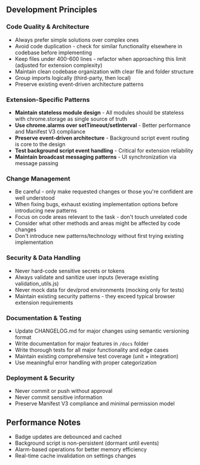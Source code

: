 
## Development Principles

### Code Quality & Architecture
- Always prefer simple solutions over complex ones
- Avoid code duplication - check for similar functionality elsewhere in codebase before implementing
- Keep files under 400-600 lines - refactor when approaching this limit (adjusted for extension complexity)
- Maintain clean codebase organization with clear file and folder structure
- Group imports logically (third-party, then local)
- Preserve existing event-driven architecture patterns

### Extension-Specific Patterns
- **Maintain stateless module design** - All modules should be stateless with chrome.storage as single source of truth
- **Use chrome.alarms over setTimeout/setInterval** - Better performance and Manifest V3 compliance
- **Preserve event-driven architecture** - Background script event routing is core to the design
- **Test background script event handling** - Critical for extension reliability
- **Maintain broadcast messaging patterns** - UI synchronization via message passing

### Change Management
- Be careful - only make requested changes or those you're confident are well understood
- When fixing bugs, exhaust existing implementation options before introducing new patterns
- Focus on code areas relevant to the task - don't touch unrelated code
- Consider what other methods and areas might be affected by code changes
- Don't introduce new patterns/technology without first trying existing implementation

### Security & Data Handling
- Never hard-code sensitive secrets or tokens
- Always validate and sanitize user inputs (leverage existing validation_utils.js)
- Never mock data for dev/prod environments (mocking only for tests)
- Maintain existing security patterns - they exceed typical browser extension requirements

### Documentation & Testing
- Update CHANGELOG.md for major changes using semantic versioning format
- Write documentation for major features in `/docs` folder
- Write thorough tests for all major functionality and edge cases
- Maintain existing comprehensive test coverage (unit + integration)
- Use meaningful error handling with proper categorization

### Deployment & Security
- Never commit or push without approval
- Never commit sensitive information
- Preserve Manifest V3 compliance and minimal permission model

## Performance Notes

- Badge updates are debounced and cached
- Background script is non-persistent (dormant until events)
- Alarm-based operations for better memory efficiency
- Real-time cache invalidation on settings changes